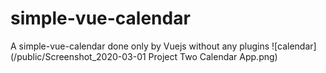 # simple-vue-calendar
A simple-vue-calendar done only by Vuejs without any plugins
 ![calendar](/public/Screenshot_2020-03-01 Project Two Calendar App.png)
